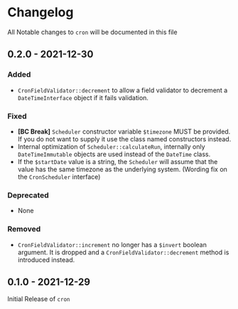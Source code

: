 # Changelog

All Notable changes to `cron` will be documented in this file

## 0.2.0 - 2021-12-30

### Added

- `CronFieldValidator::decrement` to allow a field validator to decrement a `DateTimeInterface` object if it fails validation.

### Fixed

- **[BC Break]** `Scheduler` constructor variable `$timezone` MUST be provided. If you do not want to supply it use the class named constructors instead.
- Internal optimization of `Scheduler::calculateRun`, internally only `DateTimeImmutable` objects are used instead of the `DateTime` class.
- If the `$startDate` value is a string, the `Scheduler` will assume that the value has the same timezone as the underlying system. (Wording fix on the `CronScheduler` interface)

### Deprecated

- None

### Removed

- `CronFieldValidator::increment` no longer has a `$invert` boolean argument. It is dropped and a `CronFieldValidator::decrement` method is introduced instead.

## 0.1.0 - 2021-12-29

Initial Release of `cron`
